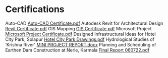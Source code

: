 # Certifications
Auto-CAD
[Auto-CAD Certificate.pdf](https://github.com/Ranjeet1010/Certifications/files/9393414/Auto-CAD.Certificate.pdf)
Autodesk Revit for Architectural Design
[Revit Certificate.pdf](https://github.com/Ranjeet1010/Certifications/files/9393425/Revit.Certificate.pdf)
GIS Mapping
[GIS Certificate.pdf](https://github.com/Ranjeet1010/Certifications/files/9393431/GIS.Certificate.pdf)
Microsoft Project
[Microsoft Project Certificate.pdf](https://github.com/Ranjeet1010/Certifications/files/9393433/Microsoft.Project.Certificate.pdf)
Designed Infrastructural Ideas for Hotel City Park, Solapur
[Hotel City Park Drawings.pdf](https://github.com/Ranjeet1010/Certifications/files/9393442/Hotel.City.Park.Drawings.pdf)
Hydrological Studies of ‘Krishna River'
[MINI PROJECT REPORT.docx](https://github.com/Ranjeet1010/Certifications/files/9393450/MINI.PROJECT.REPORT.docx)
Planning and Scheduling of Earthen Dam Construction at Nerle, Karmala
[Final Report 060722.pdf](https://github.com/Ranjeet1010/Certifications/files/9393461/Final.Report.060722.pdf)
